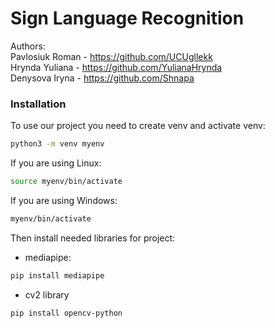 # Sign Language Recognition

Authors:\
Pavlosiuk Roman - https://github.com/UCUgllekk \
Hrynda Yuliana - https://github.com/YulianaHrynda \
Denysova Iryna - https://github.com/Shnapa

### Installation
To use our project you need to create venv and activate venv:
```sh
python3 -m venv myenv
```

If you are using Linux:
```sh
source myenv/bin/activate
```

If you are using Windows:
```sh
myenv/bin/activate
```

Then install needed libraries for project:
* mediapipe:
```sh
pip install mediapipe
```

* cv2 library
```sh
pip install opencv-python
```
